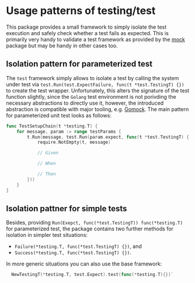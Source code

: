 # Usage patterns of testing/test

This package provides a small framework to simply isolate the test execution
and safely check whether a test fails as expected. This is primarily very handy
to validate a test framework as provided by the [mock](../mock) package but may
be handy in other cases too.


## Isolation pattern for parameterized test

The `test` framework simply allows to isolate a test by calling the system
under test via `test.Run(test.ExpectFailure, func(t *test.TestingT) {})` to
create the test wrapper. Unfortunately, this alters the signature of the test
function slightly, since the `Golang` test environment is not porivding the
necessary abstractions to directly use it, however, the introduced abstraction
is compatible with major tooling, e.g. [Gomock](https://github.com/golang/mock).
The main pattern for parameterized unit test looks as follows:

```go
func TestSetupChain(t *testing.T) {
	for message, param := range testParams {
		t.Run(message, test.Run(param.expect, func(t *test.TestingT) {
			require.NotEmpty(t, message)

			// Given

			// When

			// Then
		}))
	}
}
```


## Isolation pattner for simple tests

Besides, providing `Run(Exepct, func(*test.TestingT)) func(*testing.T)` for
parameterized test, the package contains two further methods for isolation in
simpler test situations:

* `Failure(*testing.T, func(*test.TestingT) {})`, and
* `Success(*testing.T, func(*test.TestingT) {})`.

In more generic situations you can also use the base framework:

```go
  NewTestingT(*testing.T, test.Expect).test(func(*testing.T){})`
```
